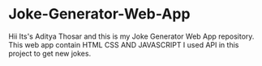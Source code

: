 # Joke-Generator-Web-App
Hii Its's Aditya Thosar and this is my Joke Generator Web App repository.
This web app contain HTML CSS AND JAVASCRIPT
I used API in this project to get new jokes.

